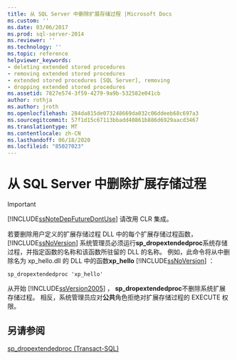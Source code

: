 ```yaml
---
title: 从 SQL Server 中删除扩展存储过程 |Microsoft Docs
ms.custom: ''
ms.date: 03/06/2017
ms.prod: sql-server-2014
ms.reviewer: ''
ms.technology: ''
ms.topic: reference
helpviewer_keywords:
- deleting extended stored procedures
- removing extended stored procedures
- extended stored procedures [SQL Server], removing
- dropping extended stored procedures
ms.assetid: 7827e574-3f59-4279-9a9b-532582e041cb
author: rothja
ms.author: jroth
ms.openlocfilehash: 284da815de073248669da032c06ddeeb68c697a3
ms.sourcegitcommit: 57f1d15c67113bbadd40861b886d6929aacd3467
ms.translationtype: MT
ms.contentlocale: zh-CN
ms.lasthandoff: 06/18/2020
ms.locfileid: "85027023"
---
```

# <a name="removing-an-extended-stored-procedure-from-sql-server"></a>从 SQL Server 中删除扩展存储过程
    
> [!IMPORTANT]  
>  [!INCLUDE[ssNoteDepFutureDontUse](../../includes/ssnotedepfuturedontuse-md.md)] 请改用 CLR 集成。  
  
 若要删除用户定义的扩展存储过程 DLL 中的每个扩展存储过程函数， [!INCLUDE[ssNoVersion](../../includes/ssnoversion-md.md)] 系统管理员必须运行**sp_dropextendedproc**系统存储过程，并指定函数的名称和该函数所驻留的 DLL 的名称。 例如，此命令将从中删除名为 xp_hello.dll 的 DLL 中的函数**xp_hello** [!INCLUDE[ssNoVersion](../../includes/ssnoversion-md.md)] ：  
  
```  
sp_dropextendedproc 'xp_hello'  
```  
  
 从开始 [!INCLUDE[ssVersion2005](../../includes/ssversion2005-md.md)] ， **sp_dropextendedproc**不删除系统扩展存储过程。 相反，系统管理员应对**公共**角色拒绝对扩展存储过程的 EXECUTE 权限。  
  
## <a name="see-also"></a>另请参阅  
 [sp_dropextendedproc (Transact-SQL)](/sql/relational-databases/system-stored-procedures/sp-dropextendedproc-transact-sql)  
  
  
